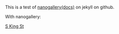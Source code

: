 <link href="http://cdn.boidem.org/js/css/nanogallery2.min.css" rel="stylesheet" type="text/css">
<script type="text/javascript" src="http://cdn.boidem.org/js/jquery-3.2.1.min.js"></script>
<script type="text/javascript" src="http://cdn.boidem.org/js/jquery.nanogallery2.min.js"></script>


This is a test of [nanogallery](https://nanogallery2.nanostudio.org/)[(docs)](https://nanogallery2.nanostudio.org/documentation.html#ngy2_gallery) on jekyll on github.



With nanogallery:

<!-- nanogallery2 -->
<div id="nanogallery2" data-nanogallery2>
<a href="http://cdn.boidem.org/2017/2702SKingSeattle.JPG">S King St</a>
</div>
<!-- end nanogallery2 -->


